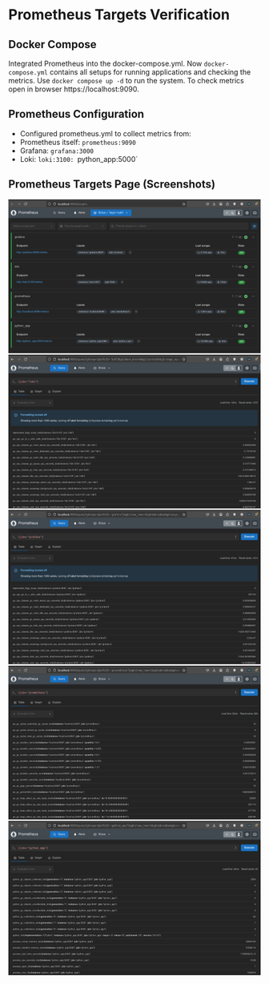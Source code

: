 # Prometheus Targets Verification

## Docker Compose

Integrated Prometheus into the docker-compose.yml.
Now `docker-compose.yml` contains all setups for running applications and checking the metrics.
Use `docker compose up -d` to run the system.
To check metrics open in browser https://localhost:9090.

## Prometheus Configuration

- Configured prometheus.yml to collect metrics from:
- Prometheus itself: `prometheus:9090`
- Grafana: `grafana:3000`
- Loki: `loki:3100: `python_app:5000`

## Prometheus Targets Page (Screenshots)
![Prometheus Targets](./img/prometheus_targets.png)
![Prometheus Loki](./img/prometheus_loki.png)
![Prometheus Grafana](./img/prometheus_grafana.png)
![Prometheus Prometheus](./img/prometheus_prometheus.png)
![Prometheus Python App](./img/prometheus_python_app.png)

